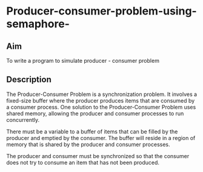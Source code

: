 # Producer-consumer-problem-using-semaphore-

## Aim

To write a program to simulate producer - consumer problem 


## Description

The Producer-Consumer Problem is a synchronization problem. It involves a fixed-size buffer where the producer produces items that are consumed by a consumer process. One solution to the Producer-Consumer Problem uses shared memory, allowing the producer and consumer processes to run concurrently.

There must be a variable to a buffer of items that can be filled by the producer and emptied by the consumer. The buffer will reside in a region of memory that is shared by the producer and consumer processes.

The producer and consumer must be synchronized so that the consumer does not try to consume an item that has not been produced.
